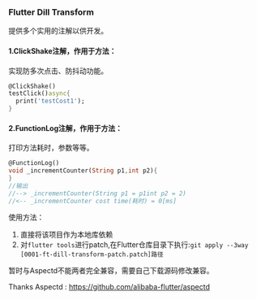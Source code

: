 ### Flutter Dill Transform

提供多个实用的注解以供开发。

#### 1.ClickShake注解，作用于方法：

实现防多次点击、防抖动功能。

```dart
@ClickShake()
testClick()async{
  print('testCost1');
}
```

#### 2.FunctionLog注解，作用于方法：

打印方法耗时，参数等等。

```dart
@FunctionLog()
void _incrementCounter(String p1,int p2){
}
//输出
//--> _incrementCounter(String p1 = p1int p2 = 2)
//<-- _incrementCounter cost time(耗时) = 0[ms]
```

使用方法：

1. 直接将该项目作为本地库依赖
2. 对`flutter tools`进行patch,在Flutter仓库目录下执行:`git apply --3way [0001-ft-dill-transform-patch.patch]路径`




暂时与Aspectd不能两者完全兼容，需要自己下载源码修改兼容。

Thanks Aspectd : https://github.com/alibaba-flutter/aspectd